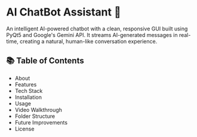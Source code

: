 # AI ChatBot Assistant 🤖

An intelligent AI-powered chatbot with a clean, responsive GUI built using PyQt5 and Google's Gemini API.
It streams AI-generated messages in real-time, creating a natural, human-like conversation experience.

## 📚 Table of Contents

- About
- Features
- Tech Stack
- Installation
- Usage
- Video Walkthrough
- Folder Structure
- Future Improvements
- License


